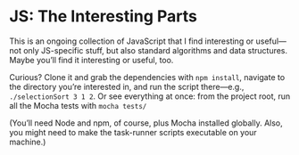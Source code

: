 JS: The Interesting Parts
=========================

This is an ongoing collection of JavaScript that I find interesting or useful&mdash;not only JS-specific stuff, but also standard algorithms and data structures. Maybe you&rsquo;ll find it interesting or useful, too.

Curious? Clone it and grab the dependencies with `npm install`, navigate to the directory you&rsquo;re interested in, and run the script there&mdash;e.g., `./selectionSort 3 1 2`. Or see everything at once: from the project root, run all the Mocha tests with `mocha tests/`

(You&rsquo;ll need Node and npm, of course, plus Mocha installed globally. Also, you might need to make the task-runner scripts executable on your machine.)